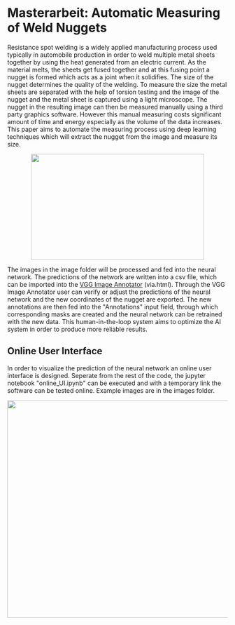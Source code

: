 # Masterarbeit: Automatic Measuring of Weld Nuggets

Resistance spot welding is a widely applied manufacturing process used typically in automobile production in order to weld multiple metal sheets together by using the heat generated from an electric current. As the material melts, the sheets get fused together and at this fusing point a nugget is formed which acts as a joint when it solidifies. The size of the nugget determines the quality of the welding. To measure the size the metal sheets are separated with the help of torsion testing and the image of the nugget and the metal sheet is captured using a light microscope. The nugget in the resulting image can then be measured manually using a third party graphics software. However this manual measuring costs significant amount of time and energy especially as the volume of the data increases. This paper aims to automate the measuring process using deep learning techniques which will extract the nugget from the image and measure its size.
<p align="center">
  <img width="396" height="241" src="https://user-images.githubusercontent.com/74857138/127747452-dacf98ea-b8cc-4236-b1b5-1ce8c06e18cb.png">
</p>

The images in the image folder will be processed and fed into the neural network. The predictions of the network are written into a csv file, which can be imported into the [VGG Image Annotator](https://www.robots.ox.ac.uk/~vgg/software/via/) (via.html). Through the VGG Image Annotator user can verify or adjust the predictions of the neural network and the new coordinates of the nugget are exported. The new annotations are then fed into the "Annotations" input field, through which corresponding masks are created and the neural network can be retrained with the new data. This human-in-the-loop system aims to optimize the AI system in order to produce more reliable results.

## Online User Interface
In order to visualize the prediction of the neural network an online user interface is designed. Seperate from the rest of the code, the jupyter notebook "online_UI.ipynb" can be executed and with a temporary link the software can be tested online. Example images are in the images folder.
<p align="center">
  <img width="768" height="496" src="https://user-images.githubusercontent.com/74857138/127778694-0f9b9ab2-2970-4158-848a-17fd661e02c9.png">
</p>
